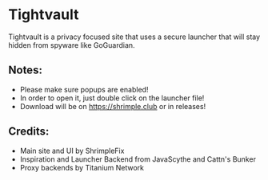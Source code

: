 # Tightvault

Tightvault is a privacy focused site that uses a secure launcher that will stay hidden from spyware like GoGuardian.

## Notes:
- Please make sure popups are enabled!
- In order to open it, just double click on the launcher file!
- Download will be on https://shrimple.club or in releases!


## Credits:
- Main site and UI by ShrimpleFix
- Inspiration and Launcher Backend from JavaScythe and Cattn's Bunker
- Proxy backends by Titanium Network